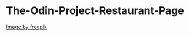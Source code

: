 # The-Odin-Project-Restaurant-Page

<a href="https://www.freepik.com/free-vector/hand-drawn-brewery-logo-design_37442705.htm#fromView=search&page=1&position=1&uuid=b627ef69-303f-4360-a0cf-70b67998cf65">Image by freepik</a>